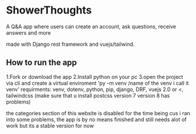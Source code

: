 # ShowerThoughts
A Q&amp;A app where users can create an account, ask questions, receive answers and more 

made with Django rest framework and vuejs/tailwind.

## How to run the app
1.Fork or download the app
2.Install python on your pc
3.open the project via cli and create a virtual enviroment 'py -m venv /name of the venv i call it venv'
requirments:
venv,
dotenv,
python,
pip,
django,
DRF,
vuejs 2.0 or <, 
tailwindcss (make sure that u install postcss version 7 version 8 has problems)

the categories section of this website is disabled for the time being cus i ran into some problems, 
the app is by no means finished and still needs alot of work but its a stable version for now 

